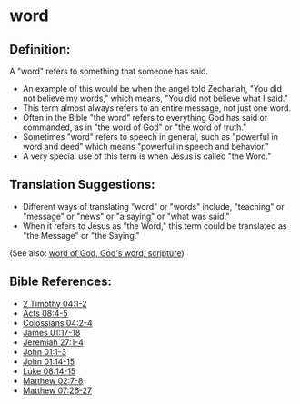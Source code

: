 # word #

## Definition: ##

A "word" refers to something that someone has said.

* An example of this would be when the angel told Zechariah, "You did not believe my words," which means, "You did not believe what I said."
* This term almost always refers to an entire message, not just one word.
* Often in the Bible "the word" refers to everything God has said or commanded, as in "the word of God" or "the word of truth."
* Sometimes "word" refers to speech in general, such as "powerful in word and deed" which means "powerful in speech and behavior."
* A very special use of this term is when Jesus is called "the Word." 

## Translation Suggestions: ##

* Different ways of translating "word" or "words" include, "teaching" or "message" or "news" or "a saying" or "what was said."
* When it refers to Jesus as "the Word," this term could be translated as "the Message" or "the Saying."

(See also: [word of God, God's word, scripture](../kt/wordofgod.md))

## Bible References: ##

* [2 Timothy 04:1-2](https://door43.org/en/bible/notes/2ti/04/01)
* [Acts 08:4-5](https://door43.org/en/bible/notes/act/08/04)
* [Colossians 04:2-4](https://door43.org/en/bible/notes/col/04/02)
* [James 01:17-18](https://door43.org/en/bible/notes/jas/01/17)
* [Jeremiah 27:1-4](https://door43.org/en/bible/notes/jer/27/01)
* [John 01:1-3](https://door43.org/en/bible/notes/jhn/01/01)
* [John 01:14-15](https://door43.org/en/bible/notes/jhn/01/14)
* [Luke 08:14-15](https://door43.org/en/bible/notes/luk/08/14)
* [Matthew 02:7-8](https://door43.org/en/bible/notes/mat/02/07)
* [Matthew 07:26-27](https://door43.org/en/bible/notes/mat/07/26)
